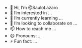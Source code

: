 - 👋 Hi, I’m @SauloLazaro
- 👀 I’m interested in ...
- 🌱 I’m currently learning ...
- 💞️ I’m looking to collaborate on ...
- 📫 How to reach me ...
- 😄 Pronouns: ...
- ⚡ Fun fact: ...

<!---
SauloLazaro/SauloLazaro is a ✨ special ✨ repository because its `README.md` (this file) appears on your GitHub profile.
You can click the Preview link to take a look at your changes.
--->
